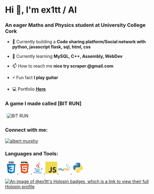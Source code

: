 <h1 align="left">Hi 👋, I'm ex1tt / Al</h1>
<h3 align="left">An eager Maths and Physics student at University College Cork</h3>

- 🔭 Currently building a **Code sharing platform/Social network with python, javascript flask, sql, html, css**

- 🌱 Currently learning **MySQL, C++, Assembly, WebDev**

- 📫 How to reach me **nice try scraper @gmail.com**

- ⚡ Fun fact **I play guitar**

- 💻 Portfolio <a href="https://ex1tt.github.io/portfolio/my-cv.pdf" target="_blank">**Here**</a>

<h3 align="left">A game I made called [BIT RUN]</h3>

<img src="ezgif.com-video-to-gif-converter.gif" alt="BIT RUN" width="300" style="border: 5px solid white; border-radius: 10px;">

<h3 align="left">Connect with me:</h3>
<p align="left">
<a href="https://www.linkedin.com/in/albertjmurphy/" target="blank"><img align="center" src="https://raw.githubusercontent.com/rahuldkjain/github-profile-readme-generator/master/src/images/icons/Social/linked-in-alt.svg" alt="albert murphy" height="30" width="40" /></a>
</p>

<h3 align="left">Languages and Tools:</h3>
<p align="left"> <a href="https://www.w3schools.com/css/" target="_blank" rel="noreferrer"> <img src="https://raw.githubusercontent.com/devicons/devicon/master/icons/css3/css3-original-wordmark.svg" alt="css3" width="40" height="40"/> </a> <a href="https://www.w3.org/html/" target="_blank" rel="noreferrer"> <img src="https://raw.githubusercontent.com/devicons/devicon/master/icons/html5/html5-original-wordmark.svg" alt="html5" width="40" height="40"/> </a> <a href="https://www.java.com" target="_blank" rel="noreferrer"> <img src="https://raw.githubusercontent.com/devicons/devicon/master/icons/java/java-original.svg" alt="java" width="40" height="40"/> </a> <a href="https://developer.mozilla.org/en-US/docs/Web/JavaScript" target="_blank" rel="noreferrer"> <img src="https://raw.githubusercontent.com/devicons/devicon/master/icons/javascript/javascript-original.svg" alt="javascript" width="40" height="40"/> </a> <a href="https://www.mysql.com/" target="_blank" rel="noreferrer"> <img src="https://raw.githubusercontent.com/devicons/devicon/master/icons/mysql/mysql-original-wordmark.svg" alt="mysql" width="40" height="40"/> </a> <a href="https://www.python.org" target="_blank" rel="noreferrer"> <img src="https://raw.githubusercontent.com/devicons/devicon/master/icons/python/python-original.svg" alt="python" width="40" height="40"/> </a> </p>

[![An image of @ex1tt's Holopin badges, which is a link to view their full Holopin profile](https://holopin.me/ex1tt)](https://holopin.io/@ex1tt)

